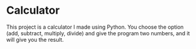 # Calculator
This project is a calculator I made using Python. You choose the option (add, subtract, multiply, divide) and give the program two numbers, and it will give you the result.
